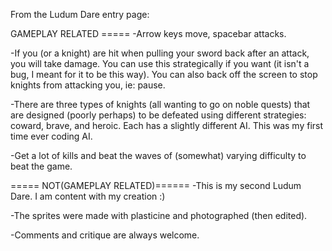 From the Ludum Dare entry page:

GAMEPLAY RELATED ===== 
-Arrow keys move, spacebar attacks. 

-If you (or a knight) are hit when pulling your sword back after an attack, you will take damage. You can use this strategically if you want (it isn't a bug, I meant for it to be this way). You can also back off the screen to stop knights from attacking you, ie: pause. 

-There are three types of knights (all wanting to go on noble quests) that are designed (poorly perhaps) to be defeated using different strategies: coward, brave, and heroic. Each has a slightly different AI. This was my first time ever coding AI. 

-Get a lot of kills and beat the waves of (somewhat) varying difficulty to beat the game. 


===== NOT(GAMEPLAY RELATED)====== 
-This is my second Ludum Dare. I am content with my creation :) 

-The sprites were made with plasticine and photographed (then edited). 

-Comments and critique are always welcome.

